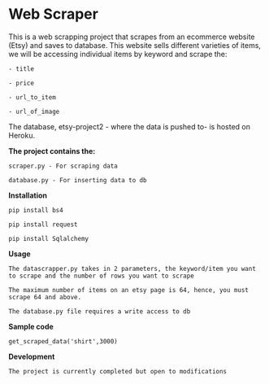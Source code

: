 # Web Scraper

This is a web scrapping project that scrapes from an ecommerce website (Etsy) and saves to database. This website sells different varieties of items, we will be accessing individual items by keyword and scrape the:

    - title

    - price

    - url_to_item
    
    - url_of_image

The database, etsy-project2 - where the data is pushed to- is hosted on Heroku.

****The project contains the:****

    scraper.py - For scraping data

    database.py - For inserting data to db

****Installation****

    pip install bs4

    pip install request

    pip install Sqlalchemy

****Usage****

    The datascrapper.py takes in 2 parameters, the keyword/item you want to scrape and the number of rows you want to scrape

    The maximum number of items on an etsy page is 64, hence, you must scrape 64 and above.

    The database.py file requires a write access to db

****Sample code****

    get_scraped_data('shirt',3000)

****Development****

    The project is currently completed but open to modifications

